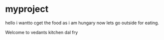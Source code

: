 # myproject
hello 
i wantto cget the food
as i am hungary
now lets go outside for eating.

Welcome to vedants kitchen
dal fry
